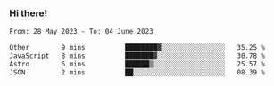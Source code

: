 ### Hi there!

<!--START_SECTION:waka-->

```txt
From: 28 May 2023 - To: 04 June 2023

Other        9 mins          ████████▓░░░░░░░░░░░░░░░░   35.25 %
JavaScript   8 mins          ███████▓░░░░░░░░░░░░░░░░░   30.78 %
Astro        6 mins          ██████▒░░░░░░░░░░░░░░░░░░   25.57 %
JSON         2 mins          ██░░░░░░░░░░░░░░░░░░░░░░░   08.39 %
```

<!--END_SECTION:waka-->
